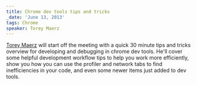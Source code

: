 ```yaml
---
title: Chrome dev tools tips and tricks
_date: 'June 13, 2013'
tags: Chrome
speaker: Torey Maerz
---
```


[Torey Maerz](https://twitter.com/toreym) will start off the meeting
with a quick 30 minute tips and tricks overview for developing and
debugging in chrome dev tools. He'll cover some helpful development
workflow tips to help you work more efficiently, show you how you
can use the profiler and network tabs to find inefficiencies in your
code, and even some newer items just added to dev tools.
